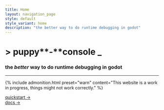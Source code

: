 ```yaml
---
title: Home
layout: navigation_page
style: default
style_variant: home
description: "the better way to do runtime debugging in godot"
---
```


# **>** puppy**-**console **_** 
### the ***better*** way to do **runtime debugging** in **godot**

---

{% 
    include admonition.html
    preset="warn"
    content="This website is a work in progress, things might not work correctly."
%}

[quickstart ->](docs/installation)  
[docs ->](docs)

